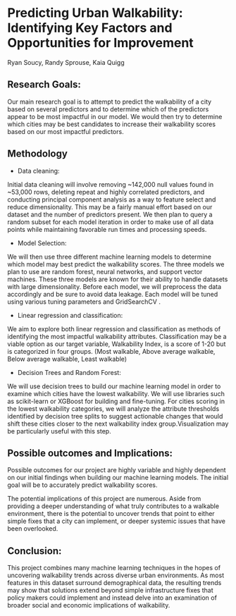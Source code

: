 # Predicting Urban Walkability: Identifying Key Factors and Opportunities for Improvement
Ryan Soucy, Randy Sprouse, Kaia Quigg


## Research Goals:
Our main research goal is to attempt to predict the walkability of a city based on several
predictors and to determine which of the predictors appear to be most impactful in our model.
We would then try to determine which cities may be best candidates to increase their walkability
scores based on our most impactful predictors.

## Methodology

* Data cleaning:

Initial data cleaning will involve removing ~142,000 null values found in ~53,000 rows,
deleting repeat and highly correlated predictors, and conducting principal component analysis as
a way to feature select and reduce dimensionality. This may be a fairly manual effort based on
our dataset and the number of predictors present. We then plan to query a random subset for each
model iteration in order to make use of all data points while maintaining favorable run times and
processing speeds.

* Model Selection:
  
We will then use three different machine learning models to determine which model may
best predict the walkability scores. The three models we plan to use are random forest, neural
networks, and support vector machines. These three models are known for their ability to handle
datasets with large dimensionality. Before each model, we will preprocess the data accordingly
and be sure to avoid data leakage. Each model will be tuned using various tuning parameters and
GridSearchCV .

* Linear regression and classification:
  
We aim to explore both linear regression and classification as methods of identifying the
most impactful walkability attributes. Classification may be a viable option as our target variable,
Walkability Index, is a score of 1-20 but is categorized in four groups. (Most walkable, Above
average walkable, Below average walkable, Least walkable)

* Decision Trees and Random Forest:

We will use decision trees to build our machine learning model in order to examine which
cities have the lowest walkability. We will use libraries such as scikit-learn or XGBoost for
building and fine-tuning. For cities scoring in the lowest walkability categories, we will analyze
the attribute thresholds identified by decision tree splits to suggest actionable changes that would
shift these cities closer to the next walkability index group.Visualization may be particularly
useful with this step.

## Possible outcomes and Implications:

Possible outcomes for our project are highly variable and highly dependent on our initial
findings when building our machine learning models. The initial goal will be to accurately
predict walkability scores.

The potential implications of this project are numerous. Aside from providing a deeper
understanding of what truly contributes to a walkable environment, there is the potential to
uncover trends that point to either simple fixes that a city can implement, or deeper systemic
issues that have been overlooked.

## Conclusion:

This project combines many machine learning techniques in the hopes of uncovering
walkability trends across diverse urban environments. As most features in this dataset surround
demographical data, the resulting trends may show that solutions extend beyond simple
infrastructure fixes that policy makers could implement and instead delve into an examination of
broader social and economic implications of walkability.
